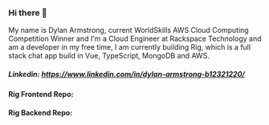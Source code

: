 ### Hi there 👋

My name is Dylan Armstrong, current WorldSkills AWS Cloud Computing Competition Winner and I'm a Cloud Engineer at Rackspace Technology and am a developer in my free time, I am currently building Rig, which is a full stack chat app build in Vue, TypeScript, MongoDB and AWS.

##### Linkedin: https://www.linkedin.com/in/dylan-armstrong-b12321220/

#### Rig Frontend Repo:
#### Rig Backend Repo:

